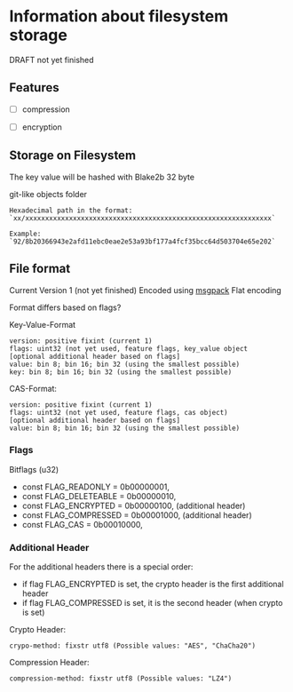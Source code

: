 
# Information about filesystem storage

DRAFT not yet finished

## Features

- [ ] compression
- [ ] encryption


## Storage on Filesystem

The key value will be hashed with Blake2b 32 byte

git-like objects folder

	Hexadecimal path in the format:
	`xx/xxxxxxxxxxxxxxxxxxxxxxxxxxxxxxxxxxxxxxxxxxxxxxxxxxxxxxxxxxxxxx`

	Example:
	`92/8b20366943e2afd11ebc0eae2e53a93bf177a4fcf35bcc64d503704e65e202`

## File format

Current Version 1 (not yet finished)
Encoded using [msgpack](http://msgpack.org/)
Flat encoding

Format differs based on flags?

Key-Value-Format

```
version: positive fixint (current 1)
flags: uint32 (not yet used, feature flags, key_value object
[optional additional header based on flags]
value: bin 8; bin 16; bin 32 (using the smallest possible)
key: bin 8; bin 16; bin 32 (using the smallest possible)
```


CAS-Format:

```
version: positive fixint (current 1)
flags: uint32 (not yet used, feature flags, cas object)
[optional additional header based on flags]
value: bin 8; bin 16; bin 32 (using the smallest possible)
```

### Flags

Bitflags (u32)

* const FLAG_READONLY 	= 0b00000001,
* const FLAG_DELETEABLE = 0b00000010,
* const FLAG_ENCRYPTED	= 0b00000100, (additional header)
* const FLAG_COMPRESSED	= 0b00001000, (additional header)
* const FLAG_CAS		= 0b00010000,

### Additional Header

For the additional headers there is a special order:

* if flag FLAG_ENCRYPTED is set, the crypto header is the first additional header
* if flag FLAG_COMPRESSED is set, it is the second header (when crypto is set)

Crypto Header:

```
crypo-method: fixstr utf8 (Possible values: "AES", "ChaCha20")
```

Compression Header:

```
compression-method: fixstr utf8 (Possible values: "LZ4")
```


